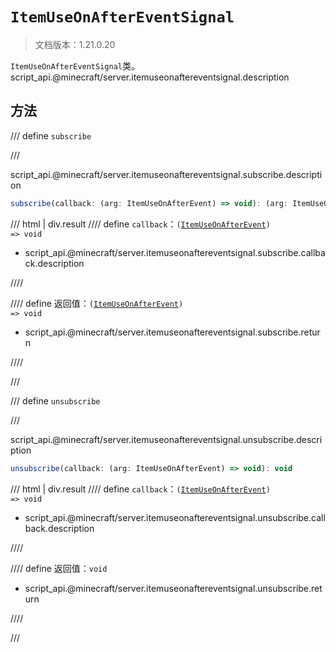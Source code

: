 # `ItemUseOnAfterEventSignal`

> 文档版本：1.21.0.20

`ItemUseOnAfterEventSignal`类。script_api.@minecraft/server.itemuseonaftereventsignal.description

## 方法

/// define
`subscribe`


///

script_api.@minecraft/server.itemuseonaftereventsignal.subscribe.description

```js
subscribe(callback: (arg: ItemUseOnAfterEvent) => void): (arg: ItemUseOnAfterEvent) => void
```

/// html | div.result
//// define
`callback`：<code>(<a href="../itemuseonafterevent/">ItemUseOnAfterEvent</a>) =&gt; void</code>

- script_api.@minecraft/server.itemuseonaftereventsignal.subscribe.callback.description


////

//// define
返回值：<code>(<a href="../itemuseonafterevent/">ItemUseOnAfterEvent</a>) =&gt; void</code>

- script_api.@minecraft/server.itemuseonaftereventsignal.subscribe.return


////

///


/// define
`unsubscribe`


///

script_api.@minecraft/server.itemuseonaftereventsignal.unsubscribe.description

```js
unsubscribe(callback: (arg: ItemUseOnAfterEvent) => void): void
```

/// html | div.result
//// define
`callback`：<code>(<a href="../itemuseonafterevent/">ItemUseOnAfterEvent</a>) =&gt; void</code>

- script_api.@minecraft/server.itemuseonaftereventsignal.unsubscribe.callback.description


////

//// define
返回值：`void`

- script_api.@minecraft/server.itemuseonaftereventsignal.unsubscribe.return


////

///

